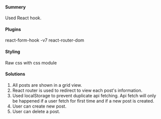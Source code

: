 #### Summery
Used React hook.
#### Plugins
react-form-hook -v7
react-router-dom
#### Styling
Raw css with css module
#### Solutions
1) All posts are shown in a grid view.
2) React router is used to redirect to view each post's information.
3) Used localStorage to prevent duplicate api fetching. Api fetch will only be happened if a user fetch for first time and if a new post is created.
4) User can create new post.
5) User can delete a post.